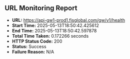 ## URL Monitoring Report

- **URL:** https://api-gw1-prod1.fisglobal.com/gw/v1/health
- **Start Time:** 2025-05-13T18:50:42.425612
- **End Time:** 2025-05-13T18:50:42.597878
- **Total Time Taken:** 0.172266 seconds
- **HTTP Status Code:** 200
- **Status:** Success
- **Failure Reason:** N/A
